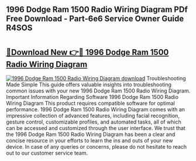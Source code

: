 ## 1996 Dodge Ram 1500 Radio Wiring Diagram PDf Free Download - Part-6e6 Service Owner Guide R4SOS

# <h2><a href="http://dfiffdf.blite.top/?on=1996+Dodge+Ram+1500+Radio+Wiring+Diagram">🔗Download New 👉🔴 1996 Dodge Ram 1500 Radio Wiring Diagram</a></h2>

[![1996 Dodge Ram 1500 Radio Wiring Diagram download](https://i.imgur.com/lujVjoI.png)](http://dfiffdf.blite.top/?on=1996+Dodge+Ram+1500+Radio+Wiring+Diagram)
Troubleshooting Made Simple This guide offers valuable insights into troubleshooting common issues with your new 1996 Dodge Ram 1500 Radio Wiring Diagram. Important Information Regarding Software 1996 Dodge Ram 1500 Radio Wiring Diagram This product requires compatible software for optimal performance. 1996 Dodge Ram 1500 Radio Wiring Diagram comes with an impressive collection of advanced features, including facial recognition, gesture control, customizable profiles, and automated tasks, all of which can be accessed and customized through the user interface. We trust that the 1996 Dodge Ram 1500 Radio Wiring Diagram has been a clear and concise resource in your efforts to learn the ins and outs of your new device. In case of any queries or concerns, please do not hesitate to reach out to our customer service team.

